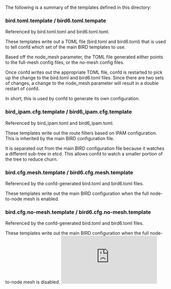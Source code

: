 The following is a summary of the templates defined in this directory:

### bird.toml.template / bird6.toml.tempate

Referenced by bird.toml.toml and bird6.toml.toml.

These templates write out a TOML file (bird.toml and bird6.toml) that is used 
to tell confd which set of the main BIRD templates to use.

Based off the node_mesh parameter, the TOML file generated either points to the
full-mesh config files, or the no-mesh config files.

Once confd writes out the appropriate TOML file, confd is restarted to pick up
the change to the bird.toml and bird6.toml files.  Since there are two sets
of changes, a change to the node_mesh parameter will result in a double
restart of confd.

In short, this is used by confd to generate its own configuration.


### bird_ipam.cfg.template / bird6_ipam.cfg.template

Referenced by bird_ipam.toml and bird6_ipam.toml.

These templates write out the route filters based on IPAM configuration.  This
is inherited by the main BIRD configuration file.

It is separated out from the main BIRD configuration file because it watches a
different sub-tree in etcd.  This allows confd to watch a smaller portion of 
the tree to reduce churn.


### bird.cfg.mesh.template / bird6.cfg.mesh.template

Referenced by the confd-generated bird.toml and bird6.toml files.

These templates write out the main BIRD configuration when the full 
node-to-node mesh is enabled.


### bird.cfg.no-mesh.template / bird6.cfg.no-mesh.template

Referenced by the confd-generated bird.toml and bird6.toml files.

These templates write out the main BIRD configuration when the full 
node-to-node mesh is disabled.
[![Analytics](https://ga-beacon.appspot.com/UA-52125893-3/calico-containers/calico_node/filesystem/templates/README.md?pixel)](https://github.com/igrigorik/ga-beacon)
